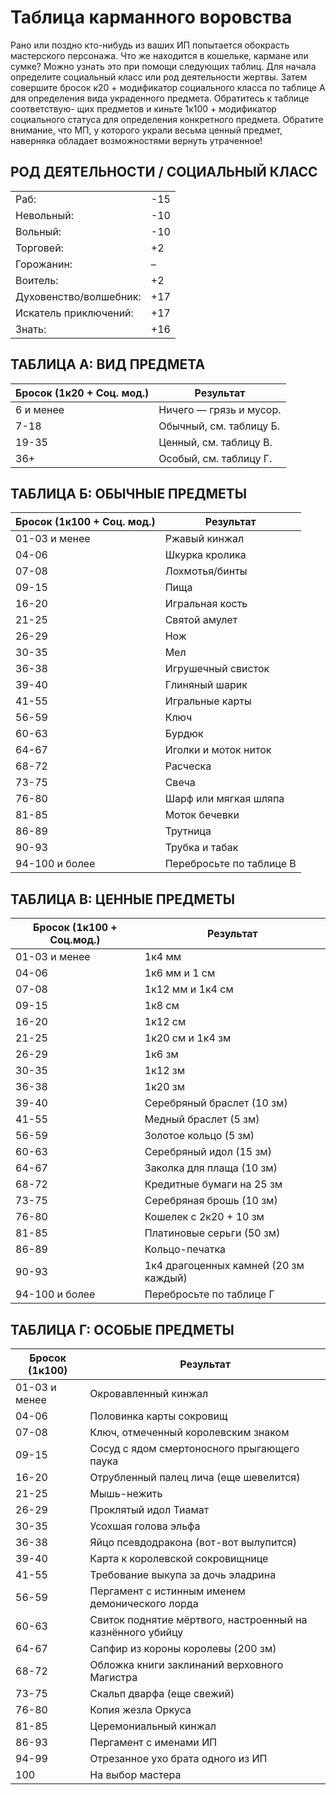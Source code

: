 # Таблица карманного воровства

Рано или поздно кто-нибудь из ваших ИП попытается обокрасть мастерского персонажа. Что же находится в кошельке, кармане или сумке?
Можно узнать это при помощи следующих таблиц. Для начала определите социальный класс или род деятельности жертвы. Затем совершите
бросок к20 + модификатор социального класса по таблице A для определения вида украденного предмета. Обратитесь к таблице соответствую-
щих предметов и киньте 1к100 + модификатор социального статуса для определения конкретного предмета. Обратите внимание, что МП, у
которого украли весьма ценный предмет, наверняка обладает возможностями вернуть утраченное!

## РОД ДЕЯТЕЛЬНОСТИ / СОЦИАЛЬНЫЙ КЛАСС

|                       |       |
|-----------------------|-------|
|Раб:                   |-15    |
|Невольный:             |-10    |
|Вольный:               |-10    |
|Торговей:              |+2     |
|Горожанин:             |–      |
|Воитель:               |+2     |
|Духовенство/волшебник: |+17    |
|Искатель приключений:  |+17    |
|Знать:                 |+16    |

## ТАБЛИЦА А: ВИД ПРЕДМЕТА
 
|Бросок (1к20 + Соц. мод.)  |Результат                  |
|---------------------------|---------------------------| 
|6 и менее                  |Ничего — грязь и мусор.    |
|7-18                       |Обычный, см. таблицу Б.    |
|19-35                      |Ценный, см. таблицу В.     |
|36+                        |Особый, см. таблицу Г.     |

## ТАБЛИЦА Б: ОБЫЧНЫЕ ПРЕДМЕТЫ

|Бросок (1к100 + Соц. мод.) |Результат                  |
|---------------------------|---------------------------| 
|01-03 и менее              |Ржавый кинжал              |
|04-06                      |Шкурка кролика             |
|07-08                      |Лохмотья/бинты             |
|09-15                      |Пища                       |
|16-20                      |Игральная кость            |
|21-25                      |Святой амулет              |
|26-29                      |Нож                        |
|30-35                      |Мел                        |
|36-38                      |Игрушечный свисток         |
|39-40                      |Глиняный шарик             |
|41-55                      |Игральные карты            |
|56-59                      |Ключ                       |
|60-63                      |Бурдюк                     |
|64-67                      |Иголки и моток ниток       |
|68-72                      |Расческа                   |
|73-75                      |Свеча                      |
|76-80                      |Шарф или мягкая шляпа      |
|81-85                      |Моток бечевки              |
|86-89                      |Трутница                   |
|90-93                      |Трубка и табак             |
|94-100 и более             |Перебросьте по таблице В   |

## ТАБЛИЦА В: ЦЕННЫЕ ПРЕДМЕТЫ

|Бросок (1к100 + Соц.мод.)  |Результат                  |
|---------------------------|---------------------------|
|01-03 и менее              |1к4 мм                     |
|04-06                      |1к6 мм и 1 см              |
|07-08                      |1к12 мм и 1к4 см           |
|09-15                      |1к8 см                     |
|16-20                      |1к12 см                    |
|21-25                      |1к20 см и 1к4 зм           |
|26-29                      |1к6 зм                     |
|30-35                      |1к12 зм                    |
|36-38                      |1к20 зм                    |
|39-40                      |Серебряный браслет (10 зм) |
|41-55                      |Медный браслет (5 зм)      |
|56-59                      |Золотое кольцо (5 зм)      |
|60-63                      |Серебряный идол (15 зм)    |
|64-67                      |Заколка для плаща (10 зм)  |
|68-72                      |Кредитные бумаги на 25 зм  |
|73-75                      |Серебряная брошь (10 зм)   |
|76-80                      |Кошелек с 2к20 + 10 зм     |
|81-85                      |Платиновые серьги (50 зм)  |
|86-89                      |Кольцо-печатка             |
|90-93                      |1к4 драгоценных камней (20 зм каждый)  |
|94-100 и более             |Перебросьте по таблице Г   |

## ТАБЛИЦА Г: ОСОБЫЕ ПРЕДМЕТЫ

|Бросок (1к100) |Результат  |
|---------------|-----------|
|01-03 и менее  |Окровавленный кинжал       |
|04-06          |Половинка карты сокровищ   |
|07-08          |Ключ, отмеченный королевским знаком            |
|09-15          |Сосуд с ядом смертоносного прыгающего паука    |
|16-20          |Отрубленный палец лича (еще шевелится)         |
|21-25          |Мышь-нежить                |
|26-29          |Проклятый идол Тиамат      |
|30-35          |Усохшая голова эльфа       |
|36-38          |Яйцо псевдодракона (вот-вот вылупится)         |
|39-40          |Карта к королевской сокровищнице               |
|41-55          |Требование выкупа за дочь эладрина             |
|56-59          |Пергамент с истинным именем демонического лорда            |
|60-63          |Свиток поднятие мёртвого, настроенный на казнённого убийцу |
|64-67          |Сапфир из короны королевы (200 зм)             |
|68-72          |Обложка книги заклинаний верховного Магистра   |
|73-75          |Скальп дварфа (еще свежий) |
|76-80          |Копия жезла Оркуса         |
|81-85          |Церемониальный кинжал      |
|86-93          |Пергамент с именами ИП     |
|94-99          |Отрезанное ухо брата одного из ИП              |
|100            |На выбор мастера           |
